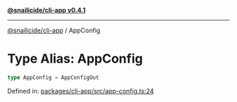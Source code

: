 [**@snailicide/cli-app v0.4.1**](../README.md)

---

[@snailicide/cli-app](../README.md) / AppConfig

# Type Alias: AppConfig

```ts
type AppConfig = AppConfigOut
```

Defined in:
[packages/cli-app/src/app-config.ts:24](https://github.com/gbtunney/snailicide-monorepo/blob/master/packages/cli-app/src/app-config.ts#L24)
